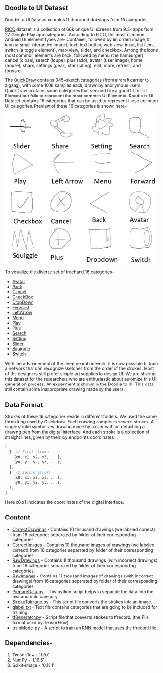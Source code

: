 ## Doodle to UI Dataset
Doodle to UI Dataset contains 11 thousand drawings from 16 categories. 

[RICO](http://interactionmining.org/rico) dataset is a collection of 66k unique UI screens from 9.3k apps from 27 Google Play app categories. According to RICO, the most common Android UI element types are- 
Container, followed by (in order) image, # icon (a small interactive image), text, text button, web view, input, list item, switch (a toggle element), map-view, slider, and checkbox. Among the icons most common elements are back, followed by menu (the hamburger), cancel (close), search (loupe), plus (add), avatar (user image), home (house), share, settings (gear), star (rating), edit, more, refresh, and forward.

The [QuickDraw](https://github.com/googlecreativelab/quickdraw-dataset) contains 345~sketch categories (from aircraft carrier to zigzag), with some 100k samples each, drawn by anonymous users. QuickDraw contains some categories that seemed like a good fit for UI Element but fails to represent the most common UI Elements. Doodle to UI Dataset contains 16 categories that can be used to represent these common UI categories. Preview of these 16 categories is shown here- 

![preview](SampleElements.png)

To visualize the diverse set of freehand 16 categories-
- [Avatar](CollageImage/avatar.png)
- [Back](CollageImage/back.png)
- [Cancel](CollageImage/cancel.png)
- [CheckBox](CollageImage/checkbox.png)
- [DropDown](CollageImage/dropDown.png)
- [Forward](CollageImage/forward.png)
- [LeftArrow](CollageImage/leftarrow.png)
- [Menu](CollageImage/menu.png)
- [Play](CollageImage/play.png)
- [Plus](CollageImage/plus.png)
- [Search](CollageImage/search.png)
- [Setting](CollageImage/settings.png)
- [Slider](CollageImage/sliders.png)
- [Squiggle](CollageImage/squiggle.png)
- [Switch](CollageImage/switch.png)


With the advancement of the deep neural network, it is now possible to train a network that can recognize sketches from the order of the strokes.  Most of the designers still prefer simple art supplies to design UI. We are sharing this dataset for the researchers who are enthusiastic about automize this UI generation process. An experiment is shown in the [Doodle to UI](http://pixeltoapp.com/doodle/). This data still contain some inappropriate drawing made by the users. 


## Data Format
Strokes of these 16 categories reside in different folders. We used the same formatting used by Quickdraw.  Each drawing comprises several strokes. A single stroke symbolizes drawing made by a user without detaching a drawing pen from the digital interface.   And each stroke is a collection of straight lines, given by their x/y endpoints coordinates. 
```javascript
[ 
  [  // First stroke 
    [x0, x1, x2, x3, ...],
    [y0, y1, y2, y3, ...],
  ],
  [  // Second stroke
    [x0, x1, x2, x3, ...],
    [y0, y1, y2, y3, ...],
  ],
]
```
Here x0,x1 indicates the coordinates of the digital interface. 


## Content

- [CorrectDrawings](CorrectDrawings) - Contains 10 thousand drawings (we labeled correct) from 16 categories separated by folder of their corresponding categories.  
- [CorrectImages](CorrectImages) - Contains 10 thousand images of drawings (we labeled correct) from 16 categories separated by folder of their corresponding categories.  
- [RawDrawings](RawDrawings)  - Contains 11 thousand drawings (with incorrect drawings) from 16 categories separated by folder of their corresponding categories.  
- [RawImages](RawImages)  - Contains 11 thousand images of drawings (with incorrect drawings) from 16 categories separated by folder of their corresponding categories.   
- [PrepareData.py](PrepareData.py) - This python script helps to separate the data into the test and train category. 
- [StrokeToImage.py](StrokeToImage.py) - This script file converts the strokes into an image.
- [qlabel.txt](qlabel.txt) - Text file contains categories that are going to be included for training. 
- [tfGenerator.py](tfGenerator.py) - Script file that converts strokes to tfrecord. (the File format used by TensorFlow)
- [trainModel.py](trainModel.py) - A script to train an RNN model that uses the tfrecord file.

## Dependencies-
1. Tensorflow - '1.9.0'
2. NumPy - '1.16.5' 
3. Scikit-image -  '0.16.1'







 
